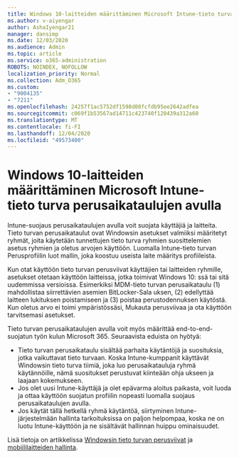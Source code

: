 ```yaml
---
title: Windows 10-laitteiden määrittäminen Microsoft Intune-tieto turva perusaikataulujen avulla
ms.author: v-aiyengar
author: AshaIyengar21
manager: dansimp
ms.date: 12/03/2020
ms.audience: Admin
ms.topic: article
ms.service: o365-administration
ROBOTS: NOINDEX, NOFOLLOW
localization_priority: Normal
ms.collection: Adm_O365
ms.custom:
- "9004135"
- "7211"
ms.openlocfilehash: 24257f1ac5752df1598d08fcfdb95ee2642adfea
ms.sourcegitcommit: c069f1b53567ad14711c423740f120439a312a60
ms.translationtype: MT
ms.contentlocale: fi-FI
ms.lasthandoff: 12/04/2020
ms.locfileid: "49573400"
---
```

# <a name="use-microsoft-intune-security-baselines-to-configure-windows-10-devices"></a>Windows 10-laitteiden määrittäminen Microsoft Intune-tieto turva perusaikataulujen avulla

Intune-suojaus perusaikataulujen avulla voit suojata käyttäjiä ja laitteita. Tieto turvan perusaikataulut ovat Windowsin asetukset valmiiksi määritetyt ryhmät, joita käytetään tunnettujen tieto turva ryhmien suosittelemien asetus ryhmien ja oletus arvojen käyttöön. Luomalla Intune-tieto turvan Perusprofiilin luot mallin, joka koostuu useista laite määritys profiileista.

Kun otat käyttöön tieto turvan perusviivat käyttäjien tai laitteiden ryhmille, asetukset otetaan käyttöön laitteissa, jotka toimivat Windows 10: ssä tai sitä uudemmissa versioissa. Esimerkiksi MDM-tieto turvan perusaikataulu (1) mahdollistaa siirrettävien asemien BitLocker-Sala uksen, (2) edellyttää laitteen lukituksen poistamiseen ja (3) poistaa perustodennuksen käytöstä. Kun oletus arvo ei toimi ympäristössäsi, Mukauta perusviivaa ja ota käyttöön tarvitsemasi asetukset.

Tieto turvan perusaikataulujen avulla voit myös määrittää end-to-end-suojatun työn kulun Microsoft 365. Seuraavista eduista on hyötyä:

- Tieto turvan perusaikataulu sisältää parhaita käytäntöjä ja suosituksia, jotka vaikuttavat tieto turvaan. Koska Intune-kumppanit käyttävät Windowsin tieto turva tiimiä, joka luo perusaikatauluja ryhmä käytännöille, nämä suositukset perustuvat kiinteään ohja ukseen ja laajaan kokemukseen.
- Jos olet uusi Intune-käyttäjä ja olet epävarma aloitus paikasta, voit luoda ja ottaa käyttöön suojatun profiilin nopeasti luomalla suojaus perusaikataulujen avulla.
- Jos käytät tällä hetkellä ryhmä käytäntöä, siirtyminen Intune-järjestelmään hallinta tarkoituksissa on paljon helpompaa, koska ne on luotu Intune-käyttöön ja ne sisältävät hallinnan huippu ominaisuudet.

Lisä tietoja on artikkelissa [Windowsin tieto turvan perusviivat](https://go.microsoft.com/fwlink/?linkid=2141503) ja [mobiililaitteiden hallinta](https://go.microsoft.com/fwlink/?linkid=2141701).